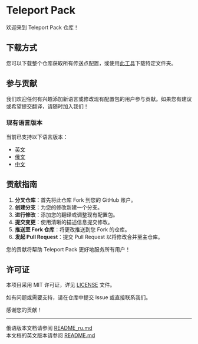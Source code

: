 ﻿# Teleport Pack

欢迎来到 Teleport Pack 仓库！

## 下载方式

您可以下载整个仓库获取所有传送点配置，或使用[此工具](https://download-directory.github.io)下载特定文件夹。

## 参与贡献

我们欢迎任何有兴趣添加新语言或修改现有配置包的用户参与贡献。如果您有建议或希望提交翻译，请随时加入我们！

### 现有语言版本

当前已支持以下语言版本：

- [英文](https://github.com/boreki/Teleport-pack/tree/main/en)
- [俄文](https://github.com/boreki/Teleport-pack/tree/main/ru)
- [中文](https://github.com/boreki/Teleport-pack/tree/main/zh)

## 贡献指南

1. **分叉仓库**：首先将此仓库 Fork 到您的 GitHub 账户。
2. **创建分支**：为您的修改新建一个分支。
3. **进行修改**：添加您的翻译或调整现有配置包。
4. **提交变更**：使用清晰的描述信息提交修改。
5. **推送至 Fork 仓库**：将更改推送到您 Fork 的仓库。
6. **发起 Pull Request**：提交 Pull Request 以将修改合并至主仓库。

您的贡献将帮助 Teleport Pack 更好地服务所有用户！

## 许可证

本项目采用 MIT 许可证，详见 [LICENSE](LICENSE) 文件。

如有问题或需要支持，请在仓库中提交 Issue 或直接联系我们。

感谢您的贡献！

---

俄语版本文档请参阅 [README_ru.md](README_ru.md)  
本文档的英文版本请参阅 [README.md](README.md)